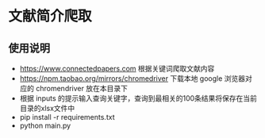 # 文献简介爬取

##  使用说明

-   https://www.connectedpapers.com 根据关键词爬取文献内容
-   https://npm.taobao.org/mirrors/chromedriver 下载本地 google 浏览器对应的 chromendriver 放在本目录下
-   根据 inputs 的提示输入查询关键字，查询到最相关的100条结果将保存在当前目录的xlsx文件中
-   pip install -r requirements.txt
-   python main.py